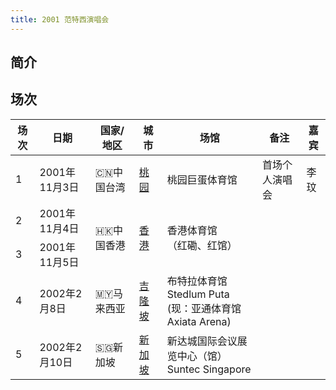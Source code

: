 ```yaml
---
title: 2001 范特西演唱会
---
```


## 简介


## 场次
<table>
    <thead> <!-- 表头区域 -->
        <tr>
            <th>场次</th>
            <th>日期</th>
            <th>国家/地区</th>
            <th>城市</th>
            <th>场馆</th>
            <th>备注</th>
            <th>嘉宾</th>
        </tr>
    </thead>
    <tbody> <!-- 表格主体 -->
        <tr>
            <td>1</td>
            <td>2001年11月3日</td>
            <td>🇨🇳中国台湾</td>
            <td><a href="/show/Concert/2001Fantasy/TaoYuan.html">桃园</a></td>
            <td>桃园巨蛋体育馆</td>
            <td>首场个人演唱会</td>
            <td>李玟</td>
        </tr>
        <tr>
            <td>2</td>
            <td>2001年11月4日</td>
            <td rowspan="2">🇭🇰中国香港</td>
            <td rowspan="2"><a href="/show/Concert/2001Fantasy/HongKong.html">香港</a></td>
            <td rowspan="2">香港体育馆<br/>（红磡、红馆）</td>
            <td></td>
            <td></td>
        </tr>
        <tr>
            <td>3</td>
            <td>2001年11月5日</td>
            <td></td>
            <td></td>
        </tr>
        <tr>
            <td>4</td>
            <td>2002年2月8日</td>
            <td>🇲🇾马来西亚</td>
            <td><a href="/show/Concert/2001Fantasy/Lumpur.html">吉隆坡</a></td>
            <td>布特拉体育馆 Stedlum Puta <br/>(现：亚通体育馆 Axiata Arena)</td>
            <td></td>
            <td></td>
        </tr>
        <tr>
            <td>5</td>
            <td>2002年2月10日</td>
            <td>🇸🇬新加坡</td>
            <td><a href="/show/Concert/2001Fantasy/Singapore.html">新加坡</a></td>
            <td>新达城国际会议展览中心（馆）<br/>Suntec Singapore</td>
            <td></td>
            <td></td>
        </tr>
    </tbody>
</table>